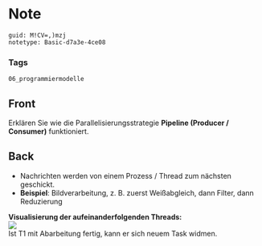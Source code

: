 # Note
```
guid: M!CV=,)mzj
notetype: Basic-d7a3e-4ce08
```

### Tags
```
06_programmiermodelle
```

## Front
Erklären Sie wie die Parallelisierungsstrategie <b>Pipeline
(Producer / Consumer)</b> funktioniert.

## Back
<ul>
  <li>
    <div>
      Nachrichten werden von einem Prozess / Thread zum nächsten
      geschickt.
    </div>
  <li>
    <div>
      <strong>Beispiel</strong>: Bildverarbeitung, z. B. zuerst
      Weißabgleich, dann Filter, dann Reduzierung
    </div>
</ul>
<div>
  <b>Visualisierung der aufeinanderfolgenden Threads:</b>
</div><img src="28334820.png">
<div>
  Ist T1 mit Abarbeitung fertig, kann er sich neuem Task widmen.
</div>

